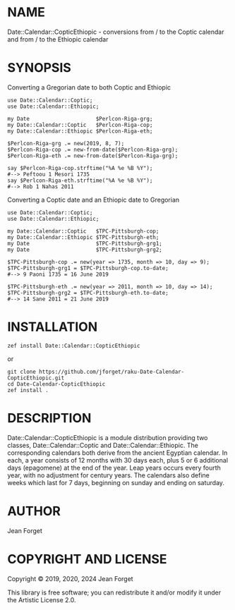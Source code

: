 NAME
====

Date::Calendar::CopticEthiopic - conversions from / to the Coptic calendar and from / to the Ethiopic calendar

SYNOPSIS
========

Converting a Gregorian date to both Coptic and Ethiopic

```perl6
use Date::Calendar::Coptic;
use Date::Calendar::Ethiopic;

my Date                     $Perlcon-Riga-grg;
my Date::Calendar::Coptic   $Perlcon-Riga-cop;
my Date::Calendar::Ethiopic $Perlcon-Riga-eth;

$Perlcon-Riga-grg .= new(2019, 8, 7);
$Perlcon-Riga-cop .= new-from-date($Perlcon-Riga-grg);
$Perlcon-Riga-eth .= new-from-date($Perlcon-Riga-grg);

say $Perlcon-Riga-cop.strftime("%A %e %B %Y");
#--> Peftoou 1 Mesori 1735
say $Perlcon-Riga-eth.strftime("%A %e %B %Y");
#--> Rob 1 Nahas 2011
```

Converting a Coptic date and an Ethiopic date to Gregorian

```perl6
use Date::Calendar::Coptic;
use Date::Calendar::Ethiopic;

my Date::Calendar::Coptic   $TPC-Pittsburgh-cop;
my Date::Calendar::Ethiopic $TPC-Pittsburgh-eth;
my Date                     $TPC-Pittsburgh-grg1;
my Date                     $TPC-Pittsburgh-grg2;

$TPC-Pittsburgh-cop .= new(year => 1735, month => 10, day => 9);
$TPC-Pittsburgh-grg1 = $TPC-Pittsburgh-cop.to-date;
#--> 9 Paoni 1735 = 16 June 2019

$TPC-Pittsburgh-eth .= new(year => 2011, month => 10, day => 14);
$TPC-Pittsburgh-grg2 = $TPC-Pittsburgh-eth.to-date;
#--> 14 Sane 2011 = 21 June 2019
```

INSTALLATION
============

```shell
zef install Date::Calendar::CopticEthiopic
```

or

```shell
git clone https://github.com/jforget/raku-Date-Calendar-CopticEthiopic.git
cd Date-Calendar-CopticEthiopic
zef install .
```

DESCRIPTION
===========

Date::Calendar::CopticEthiopic is a  module distribution providing two
classes,  Date::Calendar::Coptic   and  Date::Calendar::Ethiopic.  The
corresponding  calendars   both  derive  from  the   ancient  Egyptian
calendar. In  each, a year  consists of 12  months with 30  days each,
plus 5 or 6  additional days (epagomene) at the end  of the year. Leap
years occurs every fourth year,  with no adjustment for century years.
The calendars  also define weeks which  last for 7 days,  beginning on
sunday and ending on saturday.

AUTHOR
======

Jean Forget <J2N-FORGET at orange dot fr>

COPYRIGHT AND LICENSE
=====================

Copyright © 2019, 2020, 2024 Jean Forget

This library is  free software; you can redistribute  it and/or modify
it under the Artistic License 2.0.

